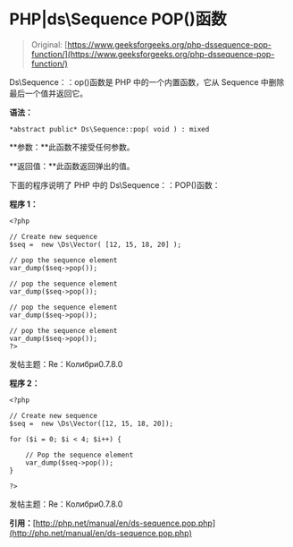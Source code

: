 # PHP|ds\Sequence POP()函数

> Original: [https://www.geeksforgeeks.org/php-dssequence-pop-function/](https://www.geeksforgeeks.org/php-dssequence-pop-function/)

Ds\Sequence：：op()函数是 PHP 中的一个内置函数，它从 Sequence 中删除最后一个值并返回它。

**语法：**

```
*abstract public* Ds\Sequence::pop( void ) : mixed
```

**参数：**此函数不接受任何参数。

**返回值：**此函数返回弹出的值。

下面的程序说明了 PHP 中的 Ds\Sequence：：POP()函数：

**程序 1：**

```
<?php

// Create new sequence
$seq =  new \Ds\Vector( [12, 15, 18, 20] );

// pop the sequence element
var_dump($seq->pop());

// pop the sequence element
var_dump($seq->pop());

// pop the sequence element
var_dump($seq->pop());

// pop the sequence element
var_dump($seq->pop());
?>
```

发帖主题：Re：Колибри0.7.8.0

**程序 2：**

```
<?php

// Create new sequence
$seq =  new \Ds\Vector([12, 15, 18, 20]);

for ($i = 0; $i < 4; $i++) {

    // Pop the sequence element
    var_dump($seq->pop());
}

?>
```

发帖主题：Re：Колибри0.7.8.0

**引用：**[http://php.net/manual/en/ds-sequence.pop.php](http://php.net/manual/en/ds-sequence.pop.php)